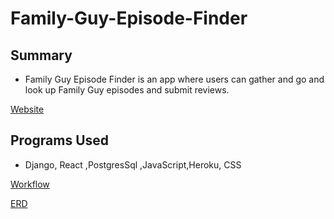 # Family-Guy-Episode-Finder

## Summary

- Family Guy Episode Finder is an app where users can gather and go and look up Family Guy episodes and submit reviews.

[Website](https://github.com/Imrager/Family-Guy-Episode-Finder/blob/master/client/src/components/images/wireframe.jpg)

## Programs Used 

- Django, React ,PostgresSql ,JavaScript,Heroku, CSS

[Workflow](https://trello.com/b/inKtJQ7f/family-guy-episode-finder)

[ERD](https://github.com/Imrager/Family-Guy-Episode-Finder/blob/master/client/src/components/images/erd.jpg)

